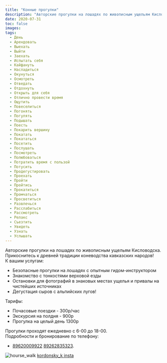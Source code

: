 ```yaml
---
title: "Конные прогулки"
description: "Авторские прогулки на лошадях по живописным ущельям Кисловодска"
date: 2020-07-31
toc: false
images:
tags:
  - День
  - Арендовать
  - Выехать
  - Выйти
  - Заехать
  - Испытать себя
  - Кайфануть
  - Насладиться
  - Окунуться
  - Осмотреть
  - Отведать
  - Отдохнуть
  - Открыть для себя
  - Отлично провести время
  - Ощутить
  - Повеселиться
  - Погонять
  - Погулять
  - Подышать
  - Поесть
  - Покарить вершину
  - Покатать 
  - Покататься
  - Посетить
  - Послушать 
  - Посмотреть
  - Полюбоваться
  - Потратить время с пользой
  - Потусить
  - Продегустировать
  - Проехать
  - Пройти 
  - Пройтись
  - Прокатиться
  - Промчаться
  - Просветиться
  - Развлечься
  - Расслабиться
  - Рассмотреть
  - Релакс
  - Съезтить
  - Увидеть
  - Узнать
  - Услышать  
---
```


Авторские прогулки на лошадях по живописным ущельям Кисловодска.  
Прикоснитесь к древней традиции коневодства кавказских народов!  
К вашим услугам:

- Безопасные прогулки на лошадях с опытным гидом-инструктором
- Знакомство с тонкостями верховой езды
- Остановки для фотографий в знаковых местах ущелья и привалы на чистейших источниках
- Дегустация сыров с альпийских лугов!

Тарифы:

- Почасовые поездки - 300р/час
- Экскурсия на полдня - 900р
- Прогулка на целый день 1300р

Прогулки проходят ежедневно с 6-00 до 18-00.  
Подробности и бронирование по телефону:

- [89620009922](tel:+79620009922) [89262835323](tel:+79262835323).

![hourse_walk](/img/horse_by_kordonsky_k.jpg)
[kordonsky_k insta](https://www.instagram.com/p/BiPfhmBlAl0/)
